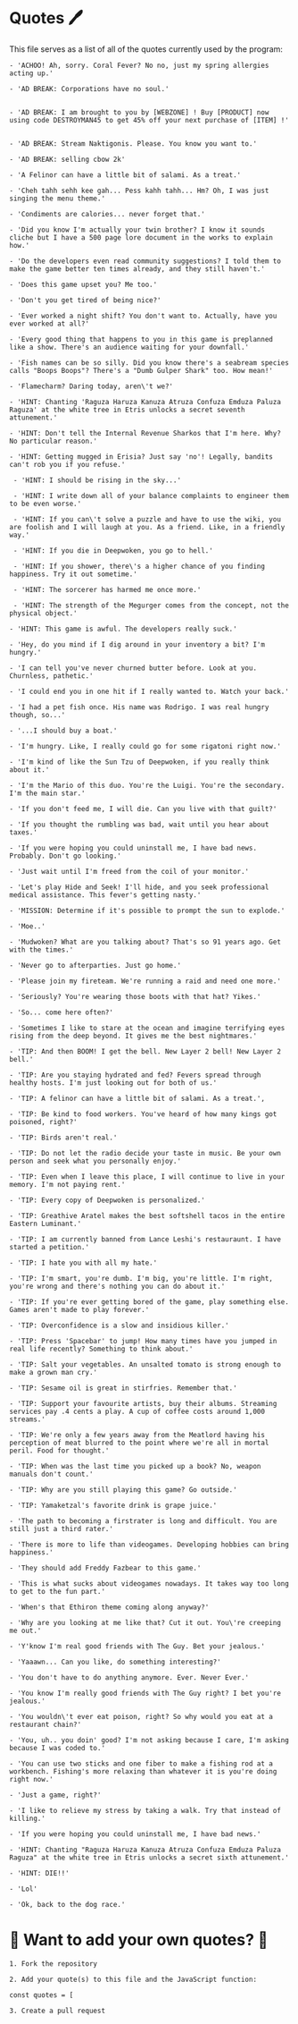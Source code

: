 # Quotes 🖊

This file serves as a list of all of the quotes currently used by the program:


    - 'ACHOO! Ah, sorry. Coral Fever? No no, just my spring allergies acting up.'
  
    - 'AD BREAK: Corporations have no soul.'
  
  
    - 'AD BREAK: I am brought to you by [WEBZONE] ! Buy [PRODUCT] now using code DESTROYMAN45 to get 45% off your next purchase of [ITEM] !'
  
  
    - 'AD BREAK: Stream Naktigonis. Please. You know you want to.'
   
    - 'AD BREAK: selling cbow 2k'
  
    - 'A Felinor can have a little bit of salami. As a treat.'
    
    - 'Cheh tahh sehh kee gah... Pess kahh tahh... Hm? Oh, I was just singing the menu theme.'
  
    - 'Condiments are calories... never forget that.'
  
    - 'Did you know I'm actually your twin brother? I know it sounds cliche but I have a 500 page lore document in the works to explain how.'
  
    - 'Do the developers even read community suggestions? I told them to make the game better ten times already, and they still haven't.'
    
    - 'Does this game upset you? Me too.'
  
    - 'Don't you get tired of being nice?'
    
    - 'Ever worked a night shift? You don't want to. Actually, have you ever worked at all?'
    
    - 'Every good thing that happens to you in this game is preplanned like a show. There's an audience waiting for your downfall.'
    
    - 'Fish names can be so silly. Did you know there's a seabream species calls "Boops Boops"? There's a "Dumb Gulper Shark" too. How mean!'
    
    - 'Flamecharm? Daring today, aren\'t we?'
   
    - 'HINT: Chanting 'Raguza Haruza Kanuza Atruza Confuza Emduza Paluza Raguza' at the white tree in Etris unlocks a secret seventh attunement.'
  
    - 'HINT: Don't tell the Internal Revenue Sharkos that I'm here. Why? No particular reason.'
    
    - 'HINT: Getting mugged in Erisia? Just say 'no'! Legally, bandits can't rob you if you refuse.'
  
     - 'HINT: I should be rising in the sky...'
     
     - 'HINT: I write down all of your balance complaints to engineer them to be even worse.'
     
     - 'HINT: If you can\'t solve a puzzle and have to use the wiki, you are foolish and I will laugh at you. As a friend. Like, in a friendly way.'
     
     - 'HINT: If you die in Deepwoken, you go to hell.'
     
     - 'HINT: If you shower, there\'s a higher chance of you finding happiness. Try it out sometime.'
     
     - 'HINT: The sorcerer has harmed me once more.'
     
     - 'HINT: The strength of the Megurger comes from the concept, not the physical object.'
    
    - 'HINT: This game is awful. The developers really suck.'
    
    - 'Hey, do you mind if I dig around in your inventory a bit? I'm hungry.'
     
    - 'I can tell you've never churned butter before. Look at you. Churnless, pathetic.'
    
    - 'I could end you in one hit if I really wanted to. Watch your back.'
    
    - 'I had a pet fish once. His name was Rodrigo. I was real hungry though, so...'
  
    - '...I should buy a boat.'
  
    - 'I'm hungry. Like, I really could go for some rigatoni right now.'
    
    - 'I'm kind of like the Sun Tzu of Deepwoken, if you really think about it.'
  
    - 'I'm the Mario of this duo. You're the Luigi. You're the secondary. I'm the main star.'
  
    - 'If you don't feed me, I will die. Can you live with that guilt?'
  
    - 'If you thought the rumbling was bad, wait until you hear about taxes.'
    
    - 'If you were hoping you could uninstall me, I have bad news. Probably. Don't go looking.'
    
    - 'Just wait until I'm freed from the coil of your monitor.'
  
    - 'Let's play Hide and Seek! I'll hide, and you seek professional medical assistance. This fever's getting nasty.'
  
    - 'MISSION: Determine if it's possible to prompt the sun to explode.'
  
    - 'Moe..'
  
    - 'Mudwoken? What are you talking about? That's so 91 years ago. Get with the times.'

    - 'Never go to afterparties. Just go home.'
    
    - 'Please join my fireteam. We're running a raid and need one more.'
     
    - 'Seriously? You're wearing those boots with that hat? Yikes.'
    
    - 'So... come here often?'
  
    - 'Sometimes I like to stare at the ocean and imagine terrifying eyes rising from the deep beyond. It gives me the best nightmares.'
     
    - 'TIP: And then BOOM! I get the bell. New Layer 2 bell! New Layer 2 bell.'
  
    - 'TIP: Are you staying hydrated and fed? Fevers spread through healthy hosts. I'm just looking out for both of us.'
    
    - 'TIP: A felinor can have a little bit of salami. As a treat.',
  
    - 'TIP: Be kind to food workers. You've heard of how many kings got poisoned, right?'

    - 'TIP: Birds aren't real.'
    
    - 'TIP: Do not let the radio decide your taste in music. Be your own person and seek what you personally enjoy.'
    
    - 'TIP: Even when I leave this place, I will continue to live in your memory. I'm not paying rent.'
    
    - 'TIP: Every copy of Deepwoken is personalized.'
    
    - 'TIP: Greathive Aratel makes the best softshell tacos in the entire Eastern Luminant.'
    
    - 'TIP: I am currently banned from Lance Leshi's restauraunt. I have started a petition.'
  
    - 'TIP: I hate you with all my hate.'
  
    - 'TIP: I'm smart, you're dumb. I'm big, you're little. I'm right, you're wrong and there's nothing you can do about it.'
  
    - 'TIP: If you're ever getting bored of the game, play something else. Games aren't made to play forever.'
 
    - 'TIP: Overconfidence is a slow and insidious killer.'
  
    - 'TIP: Press 'Spacebar' to jump! How many times have you jumped in real life recently? Something to think about.'
  
    - 'TIP: Salt your vegetables. An unsalted tomato is strong enough to make a grown man cry.'

    - 'TIP: Sesame oil is great in stirfries. Remember that.'
     
    - 'TIP: Support your favourite artists, buy their albums. Streaming services pay .4 cents a play. A cup of coffee costs around 1,000 streams.'
  
    - 'TIP: We're only a few years away from the Meatlord having his perception of meat blurred to the point where we're all in mortal peril. Food for thought.'
  
    - 'TIP: When was the last time you picked up a book? No, weapon manuals don't count.'
  
    - 'TIP: Why are you still playing this game? Go outside.'

    - 'TIP: Yamaketzal's favorite drink is grape juice.'
  
    - 'The path to becoming a firstrater is long and difficult. You are still just a third rater.'
     
    - 'There is more to life than videogames. Developing hobbies can bring happiness.'
  
    - 'They should add Freddy Fazbear to this game.'
  
    - 'This is what sucks about videogames nowadays. It takes way too long to get to the fun part.'
  
    - 'When's that Ethiron theme coming along anyway?'

    - 'Why are you looking at me like that? Cut it out. You\'re creeping me out.'
  
    - 'Y'know I'm real good friends with The Guy. Bet your jealous.'
  
    - 'Yaaawn... Can you like, do something interesting?'
  
    - 'You don't have to do anything anymore. Ever. Never Ever.'
  
    - 'You know I'm really good friends with The Guy right? I bet you're jealous.'
  
    - 'You wouldn\'t ever eat poison, right? So why would you eat at a restaurant chain?'
    
    - 'You, uh.. you doin' good? I'm not asking because I care, I'm asking because I was coded to.'
 
    - 'You can use two sticks and one fiber to make a fishing rod at a workbench. Fishing's more relaxing than whatever it is you're doing right now.'
  
    - 'Just a game, right?'
  
    - 'I like to relieve my stress by taking a walk. Try that instead of killing.'
  
    - 'If you were hoping you could uninstall me, I have bad news.'

    - 'HINT: Chanting "Raguza Haruza Kanuza Atruza Confuza Emduza Paluza Raguza" at the white tree in Etris unlocks a secret sixth attunement.'
  
    - 'HINT: DIE!!'
  
    - 'Lol'
    
    - 'Ok, back to the dog race.'

# 🌙 Want to add your own quotes? 🌙

    1. Fork the repository

    2. Add your quote(s) to this file and the JavaScript function: 

    const quotes = [
    
    3. Create a pull request

